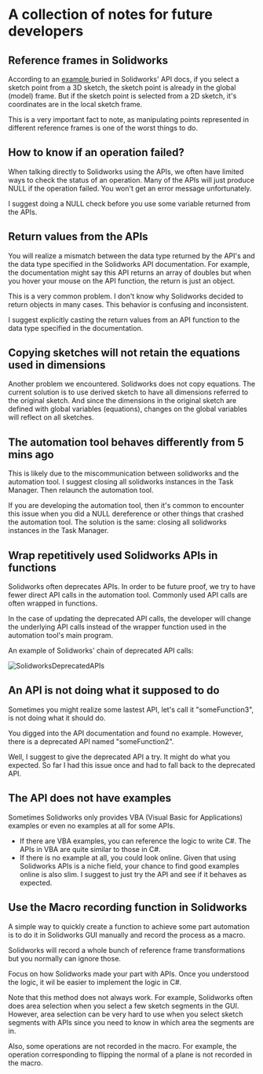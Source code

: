 # A collection of notes for future developers

## Reference frames in Solidworks

According to an [example ](https://help.solidworks.com/2022/english/api/sldworksapi/Transform_Coordinates_from_Sketch_to_Model_Space_Example_VB.htm?verRedirect=1)buried in Solidworks' API docs, if you select a sketch point from a 3D sketch, the sketch point is already in the global (model) frame. But if the sketch point is selected from a 2D sketch, it's coordinates are in the local sketch frame.

This is a very important fact to note, as manipulating points represented in different reference frames is one of the worst things to do.

## How to know if an operation failed?

When talking directly to Solidworks using the APIs, we often have limited ways to check the status of an operation. Many of the APIs will just produce NULL if the operation failed. You won't get an error message unfortunately.

I suggest doing a NULL check before you use some variable returned from the APIs.

## Return values from the APIs

You will realize a mismatch between the data type returned by the API's and the data type specified in the Solidworks API documentation. For example, the documentation might say this API returns an array of doubles but when you hover your mouse on the API function, the return is just an object. 

This is a very common problem. I don't know why Solidworks decided to return objects in many cases. This behavior is confusing and inconsistent. 

I suggest explicitly casting the return values from an API function to the data type specified in the documentation.  

## Copying sketches will not retain the equations used in dimensions

Another problem we encountered. Solidworks does not copy equations. The current solution is to use derived sketch to have all dimensions referred to the original sketch. And since the dimensions in the original sketch are defined with global variables (equations), changes on the global variables will reflect on all sketches.

## The automation tool behaves differently from 5 mins ago

This is likely due to the miscommunication between solidworks and the automation tool. I suggest closing all solidworks instances in the Task Manager. Then relaunch the automation tool.

If you are developing the automation tool, then it's common to encounter this issue when you did a NULL dereference or other things that crashed the automation tool. The solution is the same: closing all solidworks instances in the Task Manager. 

## Wrap repetitively used Solidworks APIs in functions

Solidworks often deprecates APIs. In order to be future proof, we try to have fewer direct API calls in the automation tool. Commonly used API calls are often wrapped in functions. 

In the case of updating the deprecated API calls, the developer will change the underlying API calls instead of the wrapper function used in the automation tool's main program.

An example of Solidworks' chain of deprecated API calls:

![SolidworksDeprecatedAPIs](https://github.com/MaximeRombach/focal_plane_calc/assets/85515041/b01dc626-42f5-4c9e-9058-afe5a538ab80)

## An API is not doing what it supposed to do

Sometimes you might realize some lastest API, let's call it "someFunction3", is not doing what it should do. 

You digged into the API documentation and found no example. However, there is a deprecated API named "someFunction2". 

Well, I suggest to give the deprecated API a try. It might do what you expected. So far I had this issue once and had to fall back to the deprecated API.

## The API does not have examples

Sometimes Solidworks only provides VBA (Visual Basic for Applications) examples or even no examples at all for some APIs.

- If there are VBA examples, you can reference the logic to write C#. The APIs in VBA are quite similar to those in C#.
- If there is no example at all, you could look online. Given that using Solidworks APIs is a niche field, your chance to find good examples online is also slim. 
  I suggest to just try the API and see if it behaves as expected. 

## Use the Macro recording function in Solidworks

A simple way to quickly create a function to achieve some part automation is to do it in Solidworks GUI manually and record the process as a macro.

Solidworks will record a whole bunch of reference frame transformations but you normally can ignore those. 

Focus on how Solidworks made your part with APIs. Once you understood the logic, it wil be easier to implement the logic in C#.

Note that this method does not always work. For example, Solidworks often does area selection when you select a few sketch segments in the GUI. 
However, area selection can be very hard to use when you select sketch segments with APIs since you need to know in which area the segments are in.

Also, some operations are not recorded in the macro. For example, the operation corresponding to flipping the normal of a plane is not recorded in the macro.
